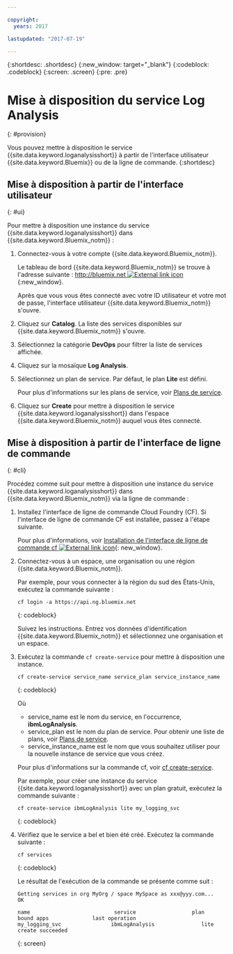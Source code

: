 ```yaml
---

copyright:
  years: 2017

lastupdated: "2017-07-19"

---
```



{:shortdesc: .shortdesc}
{:new_window: target="_blank"}
{:codeblock: .codeblock}
{:screen: .screen}
{:pre: .pre}


# Mise à disposition du service Log Analysis
{: #provision}

Vous pouvez mettre à disposition le service {{site.data.keyword.loganalysisshort}} à partir de l'interface utilisateur {{site.data.keyword.Bluemix}} ou de la ligne de commande.
{:shortdesc}


## Mise à disposition à partir de l'interface utilisateur
{: #ui}

Pour mettre à disposition une instance du service {{site.data.keyword.loganalysisshort}} dans {{site.data.keyword.Bluemix_notm}} :

1. Connectez-vous à votre compte {{site.data.keyword.Bluemix_notm}}.

    Le tableau de bord {{site.data.keyword.Bluemix_notm}} se trouve à l'adresse suivante : [http://bluemix.net ![External link icon](../../../icons/launch-glyph.svg "External link icon")](http://bluemix.net){:new_window}.
    
	Après que vous vous êtes connecté avec votre ID utilisateur et votre mot de passe, l'interface utilisateur {{site.data.keyword.Bluemix_notm}} s'ouvre. 

2. Cliquez sur **Catalog**. La liste des services disponibles sur {{site.data.keyword.Bluemix_notm}} s'ouvre. 

3. Sélectionnez la catégorie **DevOps** pour filtrer la liste de services affichée. 

4. Cliquez sur la mosaïque **Log Analysis**. 

5. Sélectionnez un plan de service. Par défaut, le plan **Lite** est défini. 

    Pour plus d'informations sur les plans de service, voir [Plans de service](/docs/services/CloudLogAnalysis/log_analysis_ov.html#plans).
	
6. Cliquez sur **Create** pour mettre à disposition le service {{site.data.keyword.loganalysisshort}} dans l'espace {{site.data.keyword.Bluemix_notm}} auquel vous êtes connecté. 
  
 

## Mise à disposition à partir de l'interface de ligne de commande
{: #cli}

Procédez comme suit pour mettre à disposition une instance du service {{site.data.keyword.loganalysisshort}} dans {{site.data.keyword.Bluemix_notm}} via la ligne de commande : 

1. Installez l'interface de ligne de commande Cloud Foundry (CF). Si l'interface de ligne de commande CF est installée, passez à l'étape suivante.

   Pour plus d'informations, voir [Installation de l'interface de ligne de commande cf ![External link icon](../../../icons/launch-glyph.svg "External link icon")](http://docs.cloudfoundry.org/cf-cli/install-go-cli.html){: new_window}. 
    
2. Connectez-vous à un espace, une organisation ou une région {{site.data.keyword.Bluemix_notm}}.  

    Par exemple, pour vous connecter à la région du sud des États-Unis, exécutez la commande suivante :

    ```
    cf login -a https://api.ng.bluemix.net
    ```
    {: codeblock}

    Suivez les instructions. Entrez vos données d'identification {{site.data.keyword.Bluemix_notm}} et sélectionnez une organisation et un espace.
	
3. Exécutez la commande `cf create-service` pour mettre à disposition une instance. 

    ```
	cf create-service service_name service_plan service_instance_name
	```
	{: codeblock}
	
	Où
	
	* service_name est le nom du service, en l'occurrence, **ibmLogAnalysis**.
	* service_plan est le nom du plan de service. Pour obtenir une liste de plans, voir [Plans de service](/docs/services/CloudLogAnalysis/log_analysis_ov.html#plans).
	* service_instance_name est le nom que vous souhaitez utiliser pour la nouvelle instance de service que vous créez.
	
	Pour plus d'informations sur la commande cf, voir [cf create-service](/docs/cli/reference/cfcommands/index.html#cf_create-service).

	Par exemple, pour créer une instance du service {{site.data.keyword.loganalysisshort}} avec un plan gratuit, exécutez la commande suivante :
	
	```
	cf create-service ibmLogAnalysis lite my_logging_svc
	```
	{: codeblock}
	
4. Vérifiez que le service a bel et bien été créé. Exécutez la commande suivante :

    ```	
	cf services
	```
	{: codeblock}
	
	Le résultat de l'exécution de la commande se présente comme suit :
	
	```
    Getting services in org MyOrg / space MySpace as xxx@yyy.com...
    OK
    
    name                           service                  plan                   bound apps              last operation
    my_logging_svc                ibmLogAnalysis               lite                                        create succeeded
	```
	{: screen}

	



